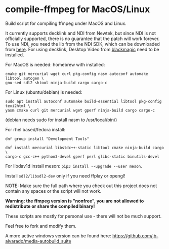 # compile-ffmpeg for MacOS/Linux

Build script for compiling ffmpeg under MacOS and Linux.

It currently supports decklink and NDI from Newtek, but since NDI is not officially supported, there is no guarantee that the patch will work forever. To use NDI, you need the lib from the NDI SDK, which can be downloaded from [here](https://www.ndi.tv/sdk/). For using decklink, Desktop Video from [blackmagic](https://www.blackmagicdesign.com/de/support/) need to be installed.

For MacOS is needed: homebrew with installed:

```
cmake git mercurial wget curl pkg-config nasm autoconf automake libtool autogen \
gnu-sed sdl2 shtool ninja-build cargo cargo-c
```

For Linux (ubuntu/debian) is needed:

```
sudo apt install autoconf automake build-essential libtool pkg-config texi2html \
yasm cmake curl git mercurial wget gperf ninja-build cargo cargo-c
```

(debian needs sudo for install nasm to /usr/local/bin/)

For rhel based/fedora install:

```
dnf group install "Development Tools"

dnf install mercurial libstdc++-static libtool cmake ninja-build cargo \
cargo-c gcc-c++ python3-devel gperf perl glibc-static binutils-devel
```

For libdav1d install meson: `pip3 install --upgrade --user meson`.

Install `sdl2/libsdl2-dev` only if you need ffplay or opengl!

NOTE: Make sure the full path where you check out this project does not contain any spaces or the script will not work.

**Warning: the ffmpeg version is "nonfree", you are not allowed to redistribute or share the compiled binary!**

These scripts are mostly for personal use - there will not be much support.

Feel free to fork and modify them.

A more active windows version can be found here: https://github.com/jb-alvarado/media-autobuild_suite
